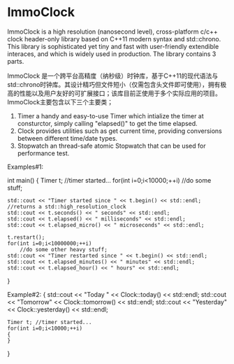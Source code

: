 # ImmoClock

ImmoClock is a high resolution (nanosecond level), cross-platform c/c++ clock header-only library based on C++11 modern syntax and std::chrono.
This library is sophisticated yet tiny and fast with user-friendly extendible interaces, and which is widely used in production.
The library contains 3 parts.

ImmoClock 是一个跨平台高精度（纳秒级）时钟库，基于C++11的现代语法与std::chrono时钟库。其设计精巧但文件短小（仅需包含头文件即可使用），拥有极高的性能以及用户友好的可扩展接口；该库目前正使用于多个实际应用的项目。
ImmoClock主要包含以下三个主要类；

1. Timer       a handy and easy-to-use Timer which intialize the timer at consturctor, simply calling "elapsed()" to get the time elapsed.
2. Clock       provides utilities such as get current time, providing conversions between different time/date types.
3. Stopwatch   an thread-safe atomic Stopwatch that can be used for performance test.
	  
Examples#1:

int main()
{
	Timer t;	//timer started...
	for(int i=0;i<10000;++i)
		//do some stuff;

	std::cout << "Timer started since " << t.begin() << std::endl;	//returns a std::high_resolution_clock
	std::cout << t.seconds() << " seconds" << std::endl;
	std::cout << t.elapsed() << " milliseconds" << std::endl;
	std::cout << t.elapsed_micro() << " microseconds" << std::endl;

	t.restart();
	for(int i=0;i<10000000;++i)
		//do some other heavy stuff;
	std::cout << "Timer restarted since " << t.begin() << std::endl;	
	std::cout << t.elapsed_minutes() << " minutes" << std::endl;
	std::cout << t.elapsed_hour() << " hours" << std::endl;		
}

Example#2:
{
	std::cout << "Today " << Clock::today() << std::endl;
	std::cout << "Tomorrow" << Clock::tomorrow() << std::endl;
	std::cout << "Yesterday" << Clock::yesterday() << std::endl;

	Timer t; //timer started...
	for(int i=0;i<10000;++i)
	{
	}
}


